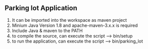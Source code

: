 Parking lot Application
-----------------------
1. It can be imported into the workspace as maven project
2. Minium Java Version 1.8 and apache-maven-3.x.x is required
3. Include Java & maven to the PATH
4. to compile the source, can execute the script --> bin/setup
5. to run the application, can execute the script --> bin/parking_lot
 
